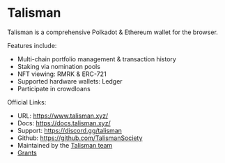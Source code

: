 # Talisman

Talisman is a comprehensive Polkadot & Ethereum wallet for the browser.

Features include:
- Multi-chain portfolio management & transaction history
- Staking via nomination pools
- NFT viewing: RMRK & ERC-721
- Supported hardware wallets: Ledger
- Participate in crowdloans

Official Links:
- URL: https://www.talisman.xyz/
- Docs: https://docs.talisman.xyz/
- Support: https://discord.gg/talisman
- Github: https://github.com/TalismanSociety
- Maintained by the [Talisman team](/actors/talisman)
- [Grants](/research/grants/talisman)